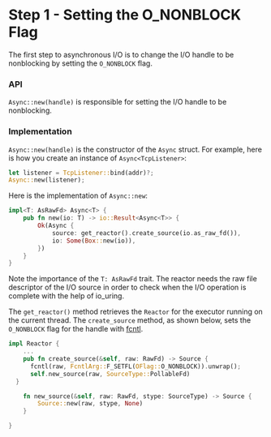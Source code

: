 # Step 1 - Setting the O_NONBLOCK Flag

The first step to asynchronous I/O is to change the I/O handle to be nonblocking by setting the `O_NONBLOCK` flag.

### API

`Async::new(handle)` is responsible for setting the I/O handle to be nonblocking.

### Implementation

`Async::new(handle)` is the constructor of the `Async` struct. For example, here is how you create an instance of `Async<TcpListener>`:

```rust
let listener = TcpListener::bind(addr)?;
Async::new(listener);
```

Here is the implementation of `Async::new`:

```rust
impl<T: AsRawFd> Async<T> {
    pub fn new(io: T) -> io::Result<Async<T>> {
        Ok(Async {
            source: get_reactor().create_source(io.as_raw_fd()),
            io: Some(Box::new(io)),
        })
    }
}
```

Note the importance of the `T: AsRawFd` trait. The reactor needs the raw file descriptor of the I/O source in order to check when the I/O operation
is complete with the help of io_uring.

The `get_reactor()` method retrieves the `Reactor` for the executor running on the current thread. The `create_source` method, as shown below, sets the `O_NONBLOCK` flag for the handle with [fcntl](https://man7.org/linux/man-pages/man2/fcntl.2.html).

```rust
impl Reactor {
	...
	pub fn create_source(&self, raw: RawFd) -> Source {
      fcntl(raw, FcntlArg::F_SETFL(OFlag::O_NONBLOCK)).unwrap();
      self.new_source(raw, SourceType::PollableFd)
  }

	fn new_source(&self, raw: RawFd, stype: SourceType) -> Source {
        Source::new(raw, stype, None)
    }

}
```
